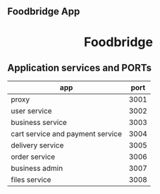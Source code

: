 ## Foodbridge App

<h1 align="center">
  Foodbridge
  <br>
</h1>



## Application services and PORTs

| app                                   | port |
| --------                             | ------- |
| proxy                                |  3001  |
| user service                         | 3002   |
| business service                     | 3003   |
| cart service and payment service     | 3004   |
| delivery service                     | 3005   |
| order service                        | 3006   |
| business admin                       | 3007   |
| files service                        | 3008   |


